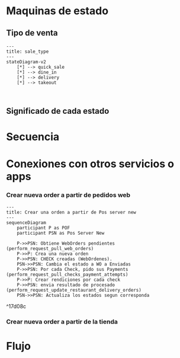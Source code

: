 
# Maquinas de estado

## Tipo de venta
```mermaid
---
title: sale_type
---
stateDiagram-v2
	[*] --> quick_sale
	[*] --> dine_in
	[*] --> delivery
	[*] --> takeout
	


```
## Significado de cada estado


# Secuencia


# Conexiones con otros servicios o apps

### Crear nueva order a partir de pedidos web

```mermaid
---
title: Crear una orden a partir de Pos server new
---
sequenceDiagram
	participant P as POF
	participant PSN as Pos Server New

	P->>PSN: Obtiene WebOrders pendientes (perform_request_pull_web_orders)
	P->>P: Crea una nueva orden
	P->>PSN: CHECK creadas (WebOrdenes).
	PSN->>PSN: Cambia el estado a WO a Enviadas
	P->>PSN: Por cada Check, pido sus Payments (perform_request_pull_checks_payment_attempts)
	P->>P: Crear rendiciones por cada check
	P->>PSN: envia resultado de procesado (perform_request_update_restaurant_delivery_orders)
	PSN->>PSN: Actualiza los estados segun corresponda
```

^17d08c

### Crear nueva order a partir de la tienda



# Flujo 